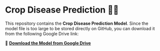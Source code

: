 # Crop Disease Prediction 🌿🦠  

This repository contains the **Crop Disease Prediction Model**. Since the model file is too large to be stored directly on GitHub, you can download it from the following Google Drive link:  

📌 **[Download the Model from Google Drive](https://drive.google.com/drive/folders/1dC2PuKoPY5zWiPgMZryOnxZJ_oZw_ZKS?usp=drive_link)**
